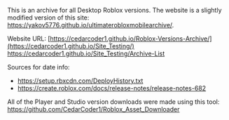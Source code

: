 This is an archive for all Desktop Roblox versions.
The website is a slightly modified version of this site: https://yakov5776.github.io/ultimaterobloxmobilearchive/.

Website URL: [https://cedarcoder1.github.io/Roblox-Versions-Archive/](https://cedarcoder1.github.io/Site_Testing/)
https://cedarcoder1.github.io/Site_Testing/Archive-List

Sources for date info:
* https://setup.rbxcdn.com/DeployHistory.txt
* https://create.roblox.com/docs/release-notes/release-notes-682

All of the Player and Studio version downloads were made using this tool: https://github.com/CedarCoder1/Roblox_Asset_Downloader
